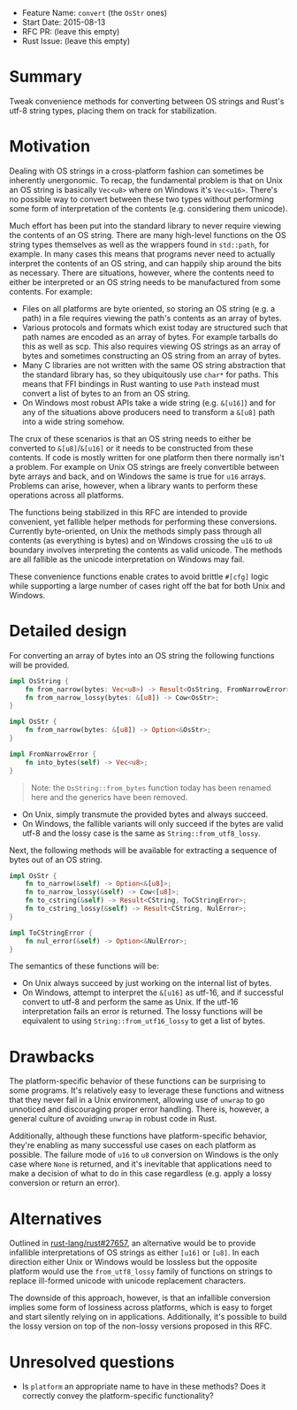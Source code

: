 - Feature Name: `convert` (the `OsStr` ones)
- Start Date: 2015-08-13
- RFC PR: (leave this empty)
- Rust Issue: (leave this empty)

# Summary

Tweak convenience methods for converting between OS strings and Rust's utf-8
string types, placing them on track for stabilization.

# Motivation

Dealing with OS strings in a cross-platform fashion can sometimes be inherently
unergonomic. To recap, the fundamental problem is that on Unix an OS string is
basically `Vec<u8>` where on Windows it's `Vec<u16>`. There's no possible way to
convert between these two types without performing some form of interpretation
of the contents (e.g.  considering them unicode).

Much effort has been put into the standard library to never require viewing the
contents of an OS string. There are many high-level functions on the OS string
types themselves as well as the wrappers found in `std::path`, for example. In
many cases this means that programs never need to actually interpret the
contents of an OS string, and can happily ship around the bits as necessary.
There are situations, however, where the contents need to either be interpreted
or an OS string needs to be manufactured from some contents. For example:

* Files on all platforms are byte oriented, so storing an OS string (e.g. a
  path) in a file requires viewing the path's contents as an array of bytes.
* Various protocols and formats which exist today are structured such that path
  names are encoded as an array of bytes. For example tarballs do this as well
  as scp. This also requires viewing OS strings as an array of bytes and
  sometimes constructing an OS string from an array of bytes.
* Many C libraries are not written with the same OS string abstraction that the
  standard library has, so they ubiquitously use `char*` for paths. This means
  that FFI bindings in Rust wanting to use `Path` instead must convert a list of
  bytes to an from an OS string.
* On Windows most robust APIs take a wide string (e.g. `&[u16]`) and for any of
  the situations above producers need to transform a `&[u8]` path into a wide
  string somehow.

The crux of these scenarios is that an OS string needs to either be converted to
`&[u8]`/`&[u16]` or it needs to be constructed from these contents. If code is
mostly written for one platform then there normally isn't a problem. For example
on Unix OS strings are freely convertible between byte arrays and back, and on
Windows the same is true for `u16` arrays. Problems can arise, however, when a
library wants to perform these operations across all platforms.

The functions being stabilized in this RFC are intended to provide convenient,
yet fallible helper methods for performing these conversions. Currently
byte-oriented, on Unix the methods simply pass through all contents (as
everything is bytes) and on Windows crossing the `u16` to `u8` boundary involves
interpreting the contents as valid unicode. The methods are all fallible as the
unicode interpretation on Windows may fail.

These convenience functions enable crates to avoid brittle `#[cfg]` logic while
supporting a large number of cases right off the bat for both Unix and Windows.

# Detailed design

For converting an array of bytes into an OS string the following functions will
be provided.

```rust
impl OsString {
    fn from_narrow(bytes: Vec<u8>) -> Result<OsString, FromNarrowError>;
    fn from_narrow_lossy(bytes: &[u8]) -> Cow<OsStr>;
}

impl OsStr {
    fn from_narrow(bytes: &[u8]) -> Option<&OsStr>;
}

impl FromNarrowError {
    fn into_bytes(self) -> Vec<u8>;
}
```

> Note: the `OsString::from_bytes` function today has been renamed here and the
> generics have been removed.

* On Unix, simply transmute the provided bytes and always succeed.
* On Windows, the fallible variants will only succeed if the bytes are valid
  utf-8 and the lossy case is the same as `String::from_utf8_lossy`.

Next, the following methods will be available for extracting a sequence of bytes
out of an OS string.

```rust
impl OsStr {
    fn to_narrow(&self) -> Option<&[u8]>;
    fn to_narrow_lossy(&self) -> Cow<[u8]>;
    fn to_cstring(&self) -> Result<CString, ToCStringError>;
    fn to_cstring_lossy(&self) -> Result<CString, NulError>;
}

impl ToCStringError {
    fn nul_error(&self) -> Option<&NulError>;
}
```

The semantics of these functions will be:

* On Unix always succeed by just working on the internal list of bytes.
* On Windows, attempt to interpret the `&[u16]` as utf-16, and if successful
  convert to utf-8 and perform the same as Unix. If the utf-16 interpretation
  fails an error is returned. The lossy functions will be equivalent to using
  `String::from_utf16_lossy` to get a list of bytes.

# Drawbacks

The platform-specific behavior of these functions can be surprising to some
programs. It's relatively easy to leverage these functions and witness that they
never fail in a Unix environment, allowing use of `unwrap` to go unnoticed and
discouraging proper error handling. There is, however, a general culture of
avoiding `unwrap` in robust code in Rust.

Additionally, although these functions have platform-specific behavior, they're
enabling as many successful use cases on each platform as possible. The failure
mode of `u16` to `u8` conversion on Windows is the only case where `None` is
returned, and it's inevitable that applications need to make a decision of what
to do in this case regardless (e.g. apply a lossy conversion or return an
error).

# Alternatives

Outlined in [rust-lang/rust#27657][pr], an alternative would be to provide
infallible interpretations of OS strings as either `[u16]` or `[u8]`. In each
direction either Unix or Windows would be lossless but the opposite platform
would use the `from_utf8_lossy` family of functions on strings to replace
ill-formed unicode with unicode replacement characters.

[pr]: https://github.com/rust-lang/rust/pull/27657

The downside of this approach, however, is that an infallible conversion implies
some form of lossiness across platforms, which is easy to forget and start
silently relying on in applications. Additionally, it's possible to build the
lossy version on top of the non-lossy versions proposed in this RFC.

# Unresolved questions

* Is `platform` an appropriate name to have in these methods? Does it correctly
  convey the platform-specific functionality?
